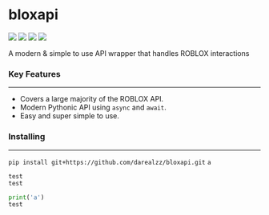 # bloxapi

![](https://img.shields.io/github/stars/darealzz/bloxapi) ![](https://img.shields.io/github/forks/darealzz/bloxapi) ![](https://img.shields.io/github/license/darealzz/bloxapi) ![](https://img.shields.io/github/issues/darealzz/bloxapi)

A modern & simple to use API wrapper that handles ROBLOX interactions

### Key Features
----

- Covers a large majority of the ROBLOX API.
- Modern Pythonic API using `async` and `await`.
- Easy and super simple to use.

### Installing
---

`pip install git+https://github.com/darealzz/bloxapi.git`
`a`

    test
    test

```py
print('a')
test
```

